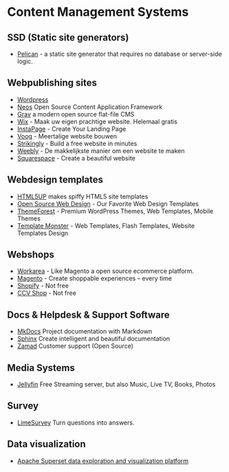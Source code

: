 # Content Management Systems

## SSD (Static site generators)
* [Pelican](https://getpelican.com/) - a static site generator that requires no database or server-side logic.

## Webpublishing sites
* [Wordpress](https://wordpress.org)
* [Neos](https://www.neos.io/) Open Source Content Application Framework
* [Grav](https://getgrav.org/) a modern open source flat-file CMS
* [Wix](http://nl.wix.com/)  - Maak uw eigen prachtige website. Helemaal gratis
* [InstaPage](https://instapage.com)  - Create Your Landing Page
* [Voog](http://www.voog.com/nl)  - Meertalige website bouwen
* [Strikingly](https://www.strikingly.com/)  - Build a free website in minutes
* [Weebly](https://www.weebly.com/)  - De makkelijkste manier om een website te maken
* [Squarespace](https://www.squarespace.com/)  - Create a beautiful website

## Webdesign templates
* [HTML5UP](http://html5up.net/verti) makes spiffy HTML5 site templates
* [Open Source Web Design](http://www.oswd.org/designs/favorites/)  - Our Favorite Web Design Templates
* [ThemeForest](http://themeforest.net) - Premium WordPress Themes, Web Templates, Mobile Themes
* [Template Monster](http://www.monstertemplates.com) - Web Templates, Flash Templates, Website Templates Design

## Webshops
* [Workarea](https://www.workarea.com/) - Like Magento a open source ecommerce platform.
* [Magento](https://magento.com/) - Create shoppable experiences – every time
* [Shopify](https://www.shopify.com/) - Not free
* [CCV Shop](https://www.ccvshop.nl/) - Not free

## Docs & Helpdesk & Support Software

* [MkDocs](https://www.mkdocs.org/) Project documentation with Markdown
* [Sphinx](https://www.sphinx-doc.org/en/master/index.html) Create intelligent and beautiful documentation
* [Zamad](https://www.zammad.com/) Customer support (Open Source)

## Media Systems
* [Jellyfin](https://jellyfin.org/) Free Streaming server, but also Music, Live TV, Books, Photos

## Survey

* [LimeSurvey](https://www.limesurvey.org/) Turn questions into answers.

## Data visualization

* [Apache Superset data exploration and visualization platform](https://superset.apache.org/)
